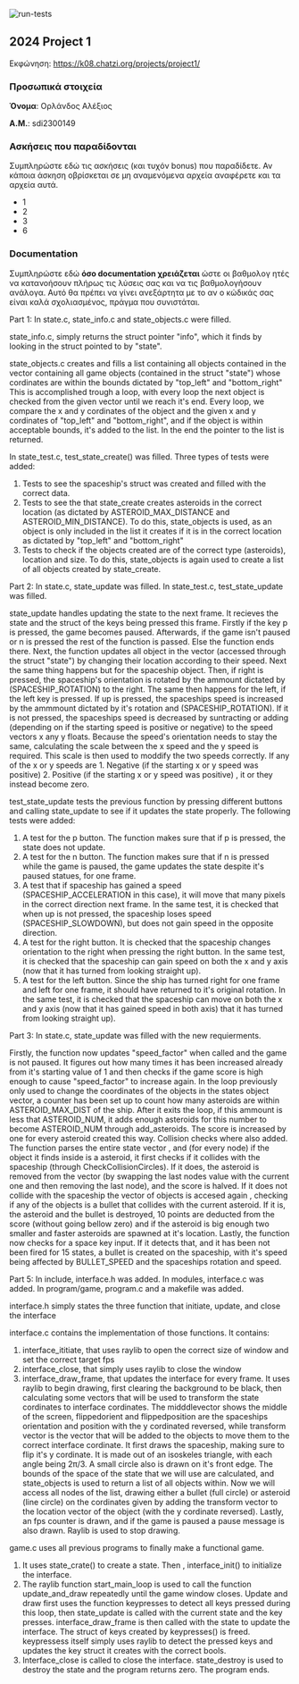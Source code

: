 ![run-tests](../../workflows/run-tests/badge.svg)

## 2024 Project 1

Εκφώνηση: https://k08.chatzi.org/projects/project1/


### Προσωπικά στοιχεία

__Όνομα__: Ορλάνδος Αλέξιος

__Α.Μ.__: sdi2300149

### Ασκήσεις που παραδίδονται

Συμπληρώστε εδώ τις ασκήσεις (και τυχόν bonus) που παραδίδετε. Αν κάποια άσκηση
οβρίσκεται σε μη αναμενόμενα αρχεία αναφέρετε και τα αρχεία αυτά.
- 1
- 2
- 3
- 6
### Documentation

Συμπληρώστε εδώ __όσο documentation χρειάζεται__ ώστε οι βαθμολογ
ητές να
κατανοήσουν πλήρως τις λύσεις σας και να τις βαθμολογήσουν ανάλογα. Αυτό θα
πρέπει να γίνει ανεξάρτητα με το αν ο κώδικάς σας είναι καλά σχολιασμένος,
πράγμα που συνιστάται.

Part 1:
In state.c, state_info.c and state_objects.c were filled.

state_info.c, simply returns the struct pointer "info", which it finds by looking in the struct pointed to by "state".

state_objects.c creates and fills a list containing all objects contained in the vector containing all game objects
(contained in the struct "state") whose cordinates are within the bounds dictated by "top_left" and "bottom_right"
This is accomplished trough a loop, with every loop the next object is checked from the given vector until we reach
it's end. Every loop, we compare the x and y cordinates of the object and the given x and y cordinates of "top_left" and 
"bottom_right", and if the object is within acceptable bounds, it's added to the list. In the end the pointer to the
list is returned.

In state_test.c, test_state_create() was filled. Three types of tests were added:
1. Tests to see the spaceship's struct was created and filled with the correct data. 
2. Tests to see the that state_create creates asteroids in the correct location
(as dictated by ASTEROID_MAX_DISTANCE and ASTEROID_MIN_DISTANCE). To do this, state_objects is used, as an object
is only included in the list it creates if it is in the correct location as dictated by "top_left" and "bottom_right"
3. Tests to check if the objects created are of the correct type (asteroids), location and size. To do this,
state_objects is again used to create a list of all objects created by state_create.

Part 2:
In state.c, state_update was filled. In state_test.c, test_state_update was filled.

state_update handles updating the state to the next frame. It recieves the state and the struct of the keys
being pressed this frame. Firstly if the key p is pressed, the game becomes paused. Afterwards, if the game
isn't paused or n is pressed the rest of the function is passed. Else the function ends there. Next, the 
function updates all object in the vector (accessed through the struct "state") by changing their location 
according to their speed. Next the same thing happens but for the spaceship object. Then, if right is pressed,
the spaceship's orientation is rotated by the ammount dictated by (SPACESHIP_ROTATION) to the right. The same
then happens for the left, if the left key is pressed. If up is pressed, the spaceships speed is increased by
the ammmount dictated by it's rotation and (SPACESHIP_ROTATION). If it is not pressed, the spaceships speed is
decreased by suntracting or adding (depending on if the starting speed is positive or negative) to the speed vectors
x any y floats. Because the speed's orientation needs to stay the same, calculating the scale between the x speed
and the y speed is required. This scale is then used to moddify the two speeds correctly. If any of the x or y
speeds are 1. Negative (if the starting x or y speed was positive) 2. Positive (if the starting x or y speed
was positive) , it or they instead become zero.

test_state_update tests the previous function by pressing different buttons and calling state_update to see if it
updates the state properly. The following tests were added: 
1. A test for the p button. The function makes sure that if p is pressed, the state does not update.
2. A test for the n button. The function makes sure that if n is pressed while the game is paused, the
game updates the state despite it's paused statues, for one frame.
3. A test that if spaceship has gained a speed (SPACESHIP_ACCELERATION in this case), it will move that many
pixels in the correct direction next frame. In the same test, it is checked that when up is not pressed, the
spaceship loses speed (SPACESHIP_SLOWDOWN), but does not gain speed in the opposite direction.
4. A test for the right button. It is checked that the spaceship changes orientation to the right when pressing
the right button. In the same test, it is checked that the spaceship can gain speed on both the x and y axis (now
that it has turned from looking straight up).
5. A test for the left button. Since the ship has turned right for one frame and left for one frame, it should
have returned to it's original rotation.  In the same test, it is checked that the spaceship can move on both the
x and y axis (now that it has gained speed in both axis)
that it has turned from looking straight up).

Part 3:
In state.c, state_update was filled with the new requierments.

Firstly, the function now updates "speed_factor" when called and the game is not paused. It figures out how many times
it has been increased already from it's starting value of 1 and then checks if the game score is high enough to cause
"speed_factor" to increase again. In the loop previously only used to change the coordinates of the objects in the states
object vector, a counter has been set up to count how many asteroids are within ASTEROID_MAX_DIST of the ship. After it 
exits the loop, if this ammount is less that ASTEROID_NUM, it adds enough asteroids for this number to become ASTEROID_NUM
through add_asteroids. The score is increased by one for every asteroid created this way. Collision checks where also 
added. The function parses the entire state vector , and (for every node) if the object it finds inside is a asteroid, it
first checks if it collides with the spaceship (through CheckCollisionCircles). If it does, the asteroid is removed from the
vector (by swapping the last nodes value with the current one and then removing the last node), and the score is halved. If 
it does not collide with the spaceship the vector of objects is accesed again , checking if any of the objects is a bullet
that collides with the current asteroid. If it is, the asteroid and the bullet is destroyed, 10 points are deducted from the
score (without going bellow zero) and if the asteroid is big enough two smaller and faster asteroids are spawned at it's location.
Lastly, the function now checks for a space key input. If it detects that, and it has been not been fired for 15 states, a bullet
is created on the spaceship, with it's speed being affected by BULLET_SPEED and the spaceships rotation and speed.

Part 5:
In include, interface.h was added.
In modules, interface.c was added.
In program/game, program.c and a makefile was added.

interface.h simply states the three function that initiate, update, and close the interface

interface.c contains the implementation of those functions. It contains:
1. interface_ititiate, that uses raylib to open the correct size of window and set the correct target fps
2. interface_close, that simply uses raylib to close the window
3. interface_draw_frame, that updates the interface for every frame. It uses raylib to begin drawing, first
clearing the background to be black, then calculating some vectors that will be used to transform the state
cordinates to interface cordinates. The midddlevector shows the middle of the screen, flippedorient and
flippedposition are the spaceships orientation and position with the y cordinated reversed, while transform
vector is the vector that will be added to the objects to move them to the correct interface cordinate.  It
first draws the spaceship, making sure to flip it's y cordinate. It is made out of an isoskeles triangle, with
each angle being 2π/3. A small circle also is drawn on it's front edge. The bounds of the space of the state
that we will use are calculated, and state_objects is used to return a list of all objects within. Now we will
access all nodes of the list, drawing either a bullet (full circle) or asteroid (line circle) on the cordinates
given by adding the transform vector to the location vector of the object (with the y cordinate reversed). Lastly,
an fps counter is drawn, and if the game is paused a pause message is also drawn. Raylib is used to stop drawing. 

game.c uses all previous programs to finally make a functional game.
1. It uses state_crate() to create a state. Then , interface_init() to initialize the interface.
2. The raylib function start_main_loop is used to call the function update_and_draw repeatedly until the game window closes.
Update and draw first uses the function keypresses to detect all keys pressed during this loop, then state_update is called
with the current state and the key presses. interface_draw_frame is then called with the state to update the interface. The
struct of keys created by keypresses() is freed. keypressess itself simply uses raylib to detect the pressed keys and updates
the key struct it creates with the correct bools.
3. Interface_close is called to close the interface. state_destroy is used to destroy the state and the program returns zero.
The program ends.
